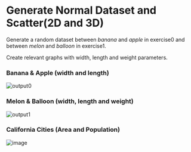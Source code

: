# Generate Normal Dataset and Scatter(2D and 3D)

Generate a random dataset between _banana_ and _apple_ in exercise0 and between _melon_ and _balloon_ in exercise1.

Create relevant graphs with width, length and weight parameters.

### Banana & Apple (width and length)
![output0](https://user-images.githubusercontent.com/79134287/146728906-49de49a4-3ac4-4ed3-a585-84138ceb6ad7.png)

### Melon & Balloon (width, length and weight)
![output1](https://user-images.githubusercontent.com/79134287/146729014-de6b395a-3b2b-4d51-97b8-8d5672a60467.png)

### California Cities (Area and Population)
![image](https://github.com/AliYqb/PyLearn7/assets/79134287/ab07bdd9-4966-4b64-b774-c220db92615e)
